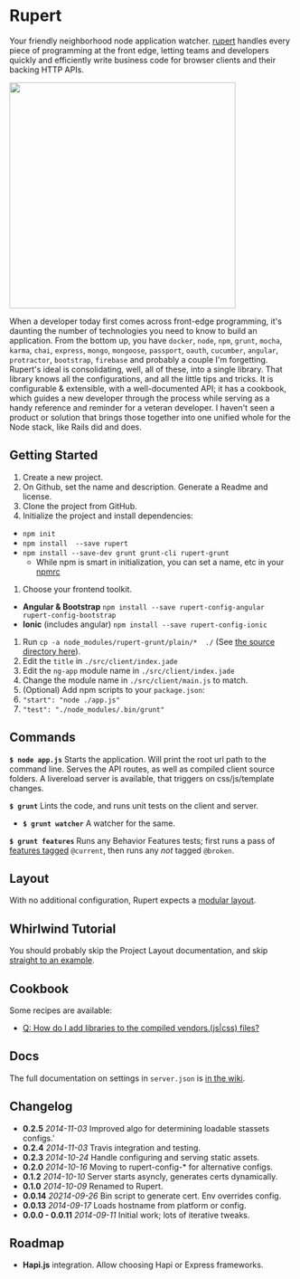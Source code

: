 # Rupert


Your friendly neighborhood node application watcher. [rupert](#) handles every piece of programming at the front edge, letting teams and developers quickly and efficiently write business code for browser clients and their backing HTTP APIs.

<img src="https://cdn.rawgit.com/DavidSouther/rupert/master/src/assets/logos/Rupert.svg" type="image/svg+xml" width="400px" />

When a developer today first comes across front-edge programming, it's daunting the number of technologies you need to know to build an application. From the bottom up, you have `docker`, `node`, `npm`, `grunt`, `mocha`, `karma`, `chai`, `express`, `mongo`, `mongoose`, `passport`, `oauth`, `cucumber`, `angular`, `protractor`, `bootstrap`, `firebase` and probably a couple I'm forgetting.  Rupert's ideal is consolidating, well, all of these, into a single library. That library knows all the configurations, and all the little tips and tricks. It is configurable & extensible, with a well-documented API; it has a cookbook, which guides a new developer through the process while serving as a handy reference and reminder for a veteran developer. I haven't seen a product or solution that brings those together into one unified whole for the Node stack, like Rails did and does.

## Getting Started

1. Create a new project.
  1. On Github, set the name and description. Generate a Readme and license.
1. Clone the project from GitHub.
1. Initialize the project and install dependencies:
  * `npm init`
  * `npm install  --save rupert`
  * `npm install --save-dev grunt grunt-cli rupert-grunt`
    * While npm is smart in initialization, you can set a name, etc in your [npmrc][npmrc]
1. Choose your frontend toolkit.
  * **Angular & Bootstrap** `npm install --save rupert-config-angular rupert-config-bootstrap`
  * **Ionic** (includes angular) `npm install --save rupert-config-ionic`
1. Run `cp -a node_modules/rupert-grunt/plain/*  ./` (See [the source directory here][plain_folder]).
  1. Edit the `title` in `./src/client/index.jade`
  1. Edit the `ng-app` module name in `./src/client/index.jade`
  1. Change the module name in `./src/client/main.js` to match.
1. (Optional) Add npm scripts to your `package.json`:
  1. `"start": "node ./app.js"`
  1. `"test": "./node_modules/.bin/grunt"`

[plain_folder]: https://github.com/DavidSouther/rupert-grunt/tree/master/plain
[npmrc]: https://www.npmjs.org/doc/misc/npm-config.html#config-settings

## Commands

**`$ node app.js`** Starts the application. Will print the root url path to the command line. Serves the API routes, as well as compiled client source folders. A livereload server is available, that triggers on css/js/template changes.

**`$ grunt`** Lints the code, and runs unit tests on the client and server.

* **`$ grunt watcher`** A watcher for the same.

**`$ grunt features`** Runs any Behavior Features tests; first runs a pass of [features tagged][tagging] `@current`, then runs any *not* tagged `@broken`.

[tagging]: https://github.com/cucumber/cucumber/wiki/Tags

## Layout

With no additional configuration, Rupert expects a [modular layout](https://github.com/DavidSouther/rupert/wiki/Project-Layout).

## Whirlwind Tutorial

You should probably skip the Project Layout documentation, and skip [straight to an example](https://github.com/DavidSouther/rupert/wiki/Whirlwind-Tutorial).

## Cookbook

Some recipes are available:

* [Q: How do I add libraries to the compiled vendors.(js|css) files?](https://github.com/DavidSouther/rupert/wiki/Cookbook:-Add-Vendor-Libraries)

## Docs

The full documentation on settings in `server.json` is [in the wiki](https://github.com/DavidSouther/rupert/wiki/Config-API).

## Changelog

* **0.2.5** *2014-11-03* Improved algo for determining loadable stassets configs.'
* **0.2.4** *2014-11-03* Travis integration and testing.
* **0.2.3** *2014-10-24* Handle configuring and serving static assets.
* **0.2.0** *2014-10-16* Moving to rupert-config-* for alternative configs.
* **0.1.2** *2014-10-10* Server starts asyncly, generates certs dynamically.
* **0.1.0** *2014-10-09* Renamed to Rupert.
* **0.0.14** *20214-09-26* Bin script to generate cert. Env overrides config.
* **0.0.13** *2014-09-17* Loads hostname from platform or config.
* **0.0.0 - 0.0.11** *2014-09-11* Initial work; lots of iterative tweaks.

## Roadmap

* **Hapi.js** integration. Allow choosing Hapi or Express frameworks.

[ng]: https://angularjs.org/
[stas]: https://github.com/DavidSouther/stassets
[moment]: http://momentjs.com/

